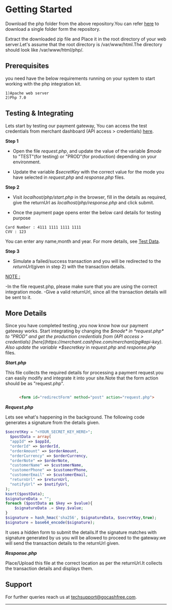 # Getting Started

Download the php folder from the above repository.You can refer [here](https://stackoverflow.com/questions/7106012/download-a-single-folder-or-directory-from-a-github-repo) to download a single folder form the repository.

Extract the downloaded zip file and Place it in the root directory of your web server.Let's assume that the root directory is /var/www/html.The directory should look like /var/www/html/php/. 


## Prerequisites

you need have the below requirements running on your system to start working with the php 
integration kit.

```
1)Apache web server
2)Php 7.0

```

## Testing & Integrating 

Lets start by testing our payment gateway, 
You can access the test credentials from merchant dashboard (API access > credentials) [here](https://test.gocashfree.com/merchant/pg#api-key).

**Step 1**

  - Open the file *request.php*, and update the value of the variable *$mode* to "TEST"(for testing) or "PROD"(for production) depending on your environment.

  - Update the variable *$secretKey* with the correct value for the mode you have selected in *request.php* and *response.php* files.

**Step 2**

  - Visit *localhost/php/start.php* in the browser, fill in the details as required, give the returnUrl as *localhost/php/response.php* and click submit.

  - Once the payment page opens enter the below card details for testing purpose
  
  ```
  Card Number : 4111 1111 1111 1111
  CVV : 123
  ```
  You can enter any name,month and year.
  For more details, see [Test Data](https://docs.cashfree.com/docs/resources/#test-data).

**Step 3**

  - Simulate a failed/success transaction and you will be redirected to the *returnUrl*(given in step 2) with the transaction details.

[NOTE :](#) 

-In the file request.php, please make sure that you are using the correct integration mode. 
-Give a valid returnUrl, since all the transaction details will be sent to it.

## More Details

Since you have completed testing ,you now know how our payment gateway works.
Start integrating by changing the *$mode* in *request.php* to "PROD" and get the production credentials from (API access > credentials) [here](https://merchant.cashfree.com/merchant/pg#api-key). Also update the variable *$secretkey* in *request.php* and *response.php* files.

***Start.php***

This file collects the required details for processing a payment request.you can easily modify and integrate it into your site.Note that the form action should be as "request.php".

```html

      <form id="redirectForm" method="post" action="request.php">

```
***Request.php***

Lets see what's happening in the background. The following code generates a signature from the details given.

```php
$secretKey = "<YOUR_SECRET_KEY_HERE>";
  $postData = array( 
  "appId" => $appId, 
  "orderId" => $orderId, 
  "orderAmount" => $orderAmount, 
  "orderCurrency" => $orderCurrency, 
  "orderNote" => $orderNote, 
  "customerName" => $customerName, 
  "customerPhone" => $customerPhone, 
  "customerEmail" => $customerEmail,
  "returnUrl" => $returnUrl, 
  "notifyUrl" => $notifyUrl,
);
ksort($postData);
$signatureData = "";
foreach ($postData as $key => $value){
    $signatureData .= $key.$value;
}
$signature = hash_hmac('sha256', $signatureData, $secretKey,true);
$signature = base64_encode($signature);

```
It uses a hidden form to submit the details.If the signature matches with signature generated by us you will be allowed to proceed to the gateway.we will send the transaction details to the returnUrl given.

***Response.php***

Place/Upload this file at the correct location as per the returnUrl.It collects the transaction details and displays them.

## Support

For further queries reach us at [techsupport@gocashfree.com](techsupport@gocashfree.com). 

*****************************************************************************************